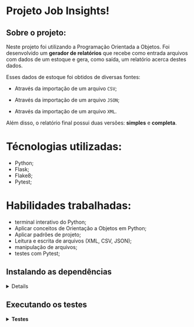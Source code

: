 # Projeto Job Insights!

## Sobre o projeto:

  Neste projeto foi utilizando a Programação Orientada a Objetos. Foi desenvolvido um **gerador de relatórios** que recebe como entrada arquivos com dados de um estoque e gera, como saída, um relatório acerca destes dados.

  Esses dados de estoque foi obtidos de diversas fontes:

  - Através da importação de um arquivo `CSV`;

  - Através da importação de um arquivo `JSON`;

  - Através da importação de um arquivo `XML`.

  Além disso, o relatório final possui duas versões: **simples** e **completa**.

# Técnologias utilizadas:

 - Python;
 - Flask;
 - Flake8;
 - Pytest;

# Habilidades trabalhadas:

 - terminal interativo do Python;
 - Aplicar conceitos de Orientação a Objetos em Python;
 - Aplicar padrões de projeto;
 - Leitura e escrita de arquivos (XML, CSV, JSON);
 - manipulação de arquivos;
 - testes com Pytest;

## Instalando as dependências

<details>

  ```json
    # Clone o repositório:
    git clone git@github.com:LucianooDutra/projeto_Relat-rios_de_Estoque.git
    
    # Entre no diretório:
    cd projeto_Job_Insights_python
    
    # Crie o ambiente virtual para o projeto:
    python3 -m venv .venv && source .venv/bin/activate
    
    # Instale as dependências:
    python3 -m pip install -r dev-requirements.txt
  ```

</details>


## Executando os testes

<details>
 <summary><strong>Testes</strong></summary><br />

 Foi utilizado o Pytest para a realização dos testes;

- Para rodar todos os testes:

Para executar todos os testes digite o seguinte comando no terminal a partir da raiz do projeto:

  ```json
    python3 -m pytest
  ```
  
Obs: Nem todos os testes ainda não foram implementados.

</details>

